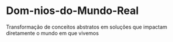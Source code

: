 # Dom-nios-do-Mundo-Real
Transformação de conceitos abstratos em soluções que impactam diretamente o mundo em que vivemos
